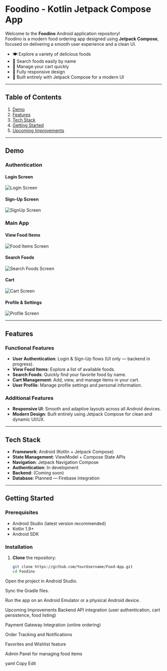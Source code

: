 # Foodino - Kotlin Jetpack Compose App

Welcome to the **Foodino** Android application repository!  
Foodino is a modern food ordering app designed using **Jetpack Compose**, focused on delivering a smooth user experience and a clean UI.

- 🍽️ Explore a variety of delicious foods
- 🔎 Search foods easily by name
- 🛒 Manage your cart quickly
- 📱 Fully responsive design
- 🎨 Built entirely with Jetpack Compose for a modern UI

---

## Table of Contents

1. [Demo](#demo)
2. [Features](#features)
3. [Tech Stack](#tech-stack)
4. [Getting Started](#getting-started)
5. [Upcoming Improvements](#upcoming-improvements)

---

## Demo

### Authentication

#### Login Screen
![Login Screen](./assets/login_screen.png)

#### Sign-Up Screen
![SignUp Screen](./assets/signup_screen.png)

### Main App

#### View Food Items
![Food Items Screen](./assets/food_items.png)

#### Search Foods
![Search Foods Screen](./assets/search_foods.png)

#### Cart
![Cart Screen](./assets/cart.png)

#### Profile & Settings
![Profile Screen](./assets/profile.png)

---

## Features

### Functional Features
- **User Authentication**: Login & Sign-Up flows (UI only — backend in progress).
- **View Food Items**: Explore a list of available foods.
- **Search Foods**: Quickly find your favorite food by name.
- **Cart Management**: Add, view, and manage items in your cart.
- **User Profile**: Manage profile settings and personal information.

### Additional Features
- **Responsive UI**: Smooth and adaptive layouts across all Android devices.
- **Modern Design**: Built entirely using Jetpack Compose for clean and dynamic UI/UX.

---

## Tech Stack

- **Framework**: Android (Kotlin + Jetpack Compose)
- **State Management**: ViewModel + Compose State APIs
- **Navigation**: Jetpack Navigation Compose
- **Authentication**: In development
- **Backend**: (Coming soon)
- **Database**: Planned — Firebase integration

---

## Getting Started

### Prerequisites

- Android Studio (latest version recommended)
- Kotlin 1.9+
- Android SDK

### Installation

1. **Clone** the repository:
   ```bash
   git clone https://github.com/YourUsername/Food-App.git
   cd Foodino
Open the project in Android Studio.

Sync the Gradle files.

Run the app on an Android Emulator or a physical Android device.

Upcoming Improvements
Backend API integration (user authentication, cart persistence, food listing)

Payment Gateway Integration (online ordering)

Order Tracking and Notifications

Favorites and Wishlist feature

Admin Panel for managing food items

yaml
Copy
Edit
